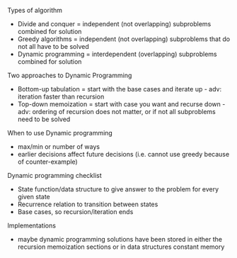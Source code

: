 Types of algorithm
* Divide and conquer = independent (not overlapping) subproblems combined for solution
* Greedy algorithms = independent (not overlapping) subproblems that do not all have to be solved
* Dynamic programming = interdependent (overlapping) subproblems combined for solution

Two approaches to Dynamic Programming
* Bottom-up tabulation = start with the base cases and iterate up - adv: iteration faster than recursion
* Top-down memoization = start with case you want and recurse down - adv: ordering of recursion does not matter, or if not all subproblems need to be solved

When to use Dynamic programming
* max/min or number of ways 
* earlier decisions affect future decisions (i.e. cannot use greedy because of counter-example)

Dynamic programming checklist
* State function/data structure to give answer to the problem for every given state
* Recurrence relation to transition between states
* Base cases, so recursion/iteration ends

Implementations
* maybe dynamic programming solutions have been stored in either the recursion memoization sections or in data structures constant memory